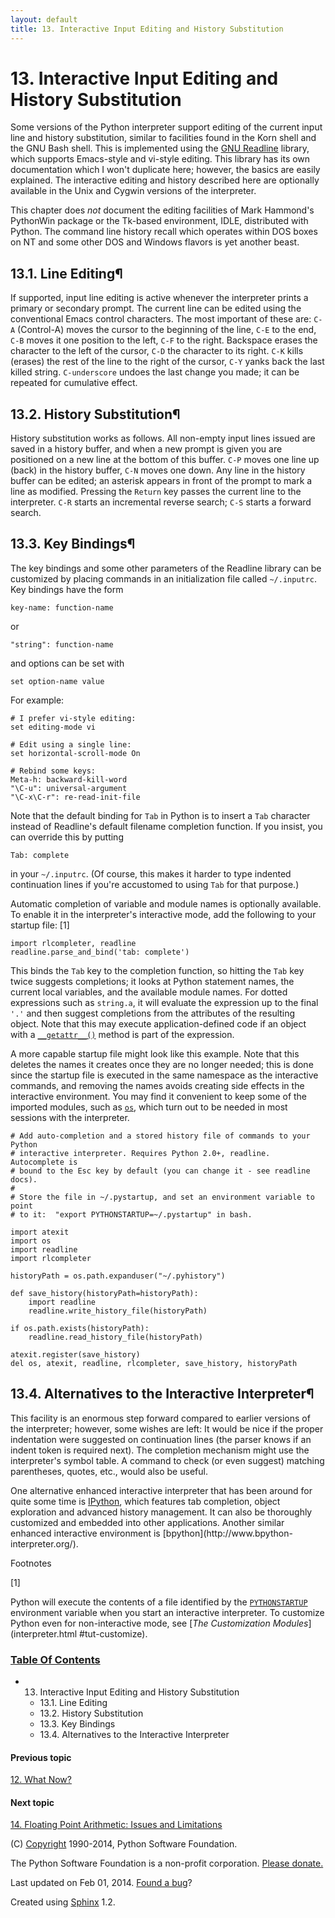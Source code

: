 ```yaml
---
layout: default
title: 13. Interactive Input Editing and History Substitution
---
```


# 13. Interactive Input Editing and History Substitution

Some versions of the Python interpreter support editing of the current input
line and history substitution, similar to facilities found in the Korn shell
and the GNU Bash shell. This is implemented using the [GNU
Readline](http://tiswww.case.edu/php/chet/readline/rltop.html) library, which
supports Emacs-style and vi-style editing. This library has its own
documentation which I won't duplicate here; however, the basics are easily
explained. The interactive editing and history described here are optionally
available in the Unix and Cygwin versions of the interpreter.

This chapter does _not_ document the editing facilities of Mark Hammond's
PythonWin package or the Tk-based environment, IDLE, distributed with Python.
The command line history recall which operates within DOS boxes on NT and some
other DOS and Windows flavors is yet another beast.

## 13.1. Line Editing¶

If supported, input line editing is active whenever the interpreter prints a
primary or secondary prompt. The current line can be edited using the
conventional Emacs control characters. The most important of these are: `C-A`
(Control-A) moves the cursor to the beginning of the line, `C-E` to the end,
`C-B` moves it one position to the left, `C-F` to the right. Backspace erases
the character to the left of the cursor, `C-D` the character to its right.
`C-K` kills (erases) the rest of the line to the right of the cursor, `C-Y`
yanks back the last killed string. `C-underscore` undoes the last change you
made; it can be repeated for cumulative effect.

## 13.2. History Substitution¶

History substitution works as follows. All non-empty input lines issued are
saved in a history buffer, and when a new prompt is given you are positioned
on a new line at the bottom of this buffer. `C-P` moves one line up (back) in
the history buffer, `C-N` moves one down. Any line in the history buffer can
be edited; an asterisk appears in front of the prompt to mark a line as
modified. Pressing the `Return` key passes the current line to the
interpreter. `C-R` starts an incremental reverse search; `C-S` starts a
forward search.

## 13.3. Key Bindings¶

The key bindings and some other parameters of the Readline library can be
customized by placing commands in an initialization file called `~/.inputrc`.
Key bindings have the form

    
    key-name: function-name
    

or

    
    "string": function-name
    

and options can be set with

    
    set option-name value
    

For example:

    
    # I prefer vi-style editing:
    set editing-mode vi
    
    # Edit using a single line:
    set horizontal-scroll-mode On
    
    # Rebind some keys:
    Meta-h: backward-kill-word
    "\C-u": universal-argument
    "\C-x\C-r": re-read-init-file
    

Note that the default binding for `Tab` in Python is to insert a `Tab`
character instead of Readline's default filename completion function. If you
insist, you can override this by putting

    
    Tab: complete
    

in your `~/.inputrc`. (Of course, this makes it harder to type indented
continuation lines if you're accustomed to using `Tab` for that purpose.)

Automatic completion of variable and module names is optionally available. To
enable it in the interpreter's interactive mode, add the following to your
startup file: [1]

    
    import rlcompleter, readline
    readline.parse_and_bind('tab: complete')
    

This binds the `Tab` key to the completion function, so hitting the `Tab` key
twice suggests completions; it looks at Python statement names, the current
local variables, and the available module names. For dotted expressions such
as `string.a`, it will evaluate the expression up to the final `'.'` and then
suggest completions from the attributes of the resulting object. Note that
this may execute application-defined code if an object with a
[`__getattr__()`](../reference/datamodel.html#object.__getattr__) method is
part of the expression.

A more capable startup file might look like this example. Note that this
deletes the names it creates once they are no longer needed; this is done
since the startup file is executed in the same namespace as the interactive
commands, and removing the names avoids creating side effects in the
interactive environment. You may find it convenient to keep some of the
imported modules, such as [`os`](../library/os.html#module-os), which turn out
to be needed in most sessions with the interpreter.

    
    # Add auto-completion and a stored history file of commands to your Python
    # interactive interpreter. Requires Python 2.0+, readline. Autocomplete is
    # bound to the Esc key by default (you can change it - see readline docs).
    #
    # Store the file in ~/.pystartup, and set an environment variable to point
    # to it:  "export PYTHONSTARTUP=~/.pystartup" in bash.
    
    import atexit
    import os
    import readline
    import rlcompleter
    
    historyPath = os.path.expanduser("~/.pyhistory")
    
    def save_history(historyPath=historyPath):
        import readline
        readline.write_history_file(historyPath)
    
    if os.path.exists(historyPath):
        readline.read_history_file(historyPath)
    
    atexit.register(save_history)
    del os, atexit, readline, rlcompleter, save_history, historyPath
    

## 13.4. Alternatives to the Interactive Interpreter¶

This facility is an enormous step forward compared to earlier versions of the
interpreter; however, some wishes are left: It would be nice if the proper
indentation were suggested on continuation lines (the parser knows if an
indent token is required next). The completion mechanism might use the
interpreter's symbol table. A command to check (or even suggest) matching
parentheses, quotes, etc., would also be useful.

One alternative enhanced interactive interpreter that has been around for
quite some time is [IPython](http://ipython.scipy.org/), which features tab
completion, object exploration and advanced history management. It can also be
thoroughly customized and embedded into other applications. Another similar
enhanced interactive environment is [bpython](http://www.bpython-
interpreter.org/).

Footnotes

[1]

Python will execute the contents of a file identified by the
[`PYTHONSTARTUP`](../using/cmdline.html#envvar-PYTHONSTARTUP) environment
variable when you start an interactive interpreter. To customize Python even
for non-interactive mode, see [_The Customization Modules_](interpreter.html
#tut-customize).

### [Table Of Contents](../contents.html)

  * 13. Interactive Input Editing and History Substitution
    * 13.1. Line Editing
    * 13.2. History Substitution
    * 13.3. Key Bindings
    * 13.4. Alternatives to the Interactive Interpreter

#### Previous topic

[12. What Now?](whatnow.html)

#### Next topic

[14. Floating Point Arithmetic: Issues and Limitations](floatingpoint.html)


(C) [Copyright](../copyright.html) 1990-2014, Python Software Foundation.

The Python Software Foundation is a non-profit corporation. [Please
donate.](http://www.python.org/psf/donations/)

Last updated on Feb 01, 2014. [Found a bug](../bugs.html)?

Created using [Sphinx](http://sphinx.pocoo.org/) 1.2.

